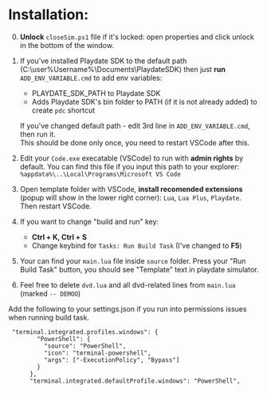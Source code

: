 

# Installation:  
0. **Unlock** `closeSim.ps1` file if it's locked: open properties and click unlock in the bottom of the window.  
0. If you've installed Playdate SDK to the default path (C:\user\%Username%\Documents\PlaydateSDK) then just **run** `ADD_ENV_VARIABLE.cmd` to add env variables:  
    * PLAYDATE_SDK_PATH to Playdate SDK
    * Adds Playdate SDK's bin folder to PATH (if it is not already added) to create `pdc` shortcut  

    If you've changed default path - edit 3rd line in `ADD_ENV_VARIABLE.cmd`, then run it.  
    This should be done only once, you need to restart VSCode after this.  
0. Edit your `Code.exe` execatable (VSCode) to run with **admin rights** by default. You can find this file if you input this path to your explorer: `%appdata%\..\Local\Programs\Microsoft VS Code`  
0. Open template folder with VSCode, **install recomended extensions** (popup will show in the lower right corner): `Lua`, `Lua Plus`, `Playdate`. Then restart VSCode.  
0. If you want to change "build and run" key:  
    * **Ctrl + K, Ctrl + S**  
    * Change keybind for `Tasks: Run Build Task` (I've changed to **F5**)  
0. Your can find your `main.lua` file inside `source` folder. Press your "Run Build Task" button, you should see "Template" text in playdate simulator.  
0. Feel free to delete `dvd.lua` and all dvd-related lines from `main.lua` (marked `-- DEMOO`)

Add the following to your settings.json if you run into permissions issues when running build task.

```
 "terminal.integrated.profiles.windows": {
        "PowerShell": {
          "source": "PowerShell",
          "icon": "terminal-powershell",
          "args": ["-ExecutionPolicy", "Bypass"]
        }
      },
      "terminal.integrated.defaultProfile.windows": "PowerShell",
```
